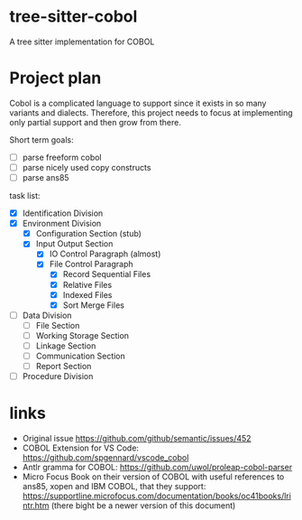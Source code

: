 # tree-sitter-cobol
A tree sitter implementation for COBOL

# Project plan
Cobol is a complicated language to support since it exists in so many variants and dialects. Therefore, this project needs to focus at implementing only partial support and then grow from there.

Short term goals:
 - [ ] parse freeform cobol
 - [ ] parse nicely used copy constructs
 - [ ] parse ans85

task list:
 - [x] Identification Division
 - [x] Environment Division
    - [x] Configuration Section (stub)
    - [x] Input Output Section
        - [x] IO Control Paragraph (almost)
        - [x] File Control Paragraph
            - [x] Record Sequential Files
            - [x] Relative Files
            - [x] Indexed Files
            - [x] Sort Merge Files
 - [ ] Data Division
   - [ ] File Section
   - [ ] Working Storage Section
   - [ ] Linkage Section
   - [ ] Communication Section
   - [ ] Report Section
 - [ ] Procedure Division

# links
 * Original issue https://github.com/github/semantic/issues/452
 * COBOL Extension for VS Code: https://github.com/spgennard/vscode_cobol
 * Antlr gramma for COBOL: https://github.com/uwol/proleap-cobol-parser
 * Micro Focus Book on their version of COBOL with useful references to ans85, xopen and IBM COBOL, that they support: https://supportline.microfocus.com/documentation/books/oc41books/lrintr.htm (there bight be a newer version of this document)